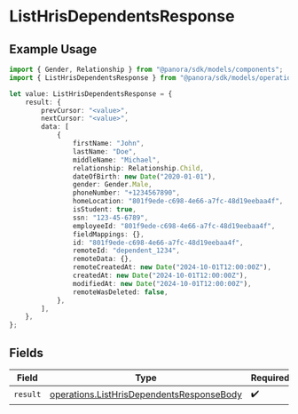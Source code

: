 # ListHrisDependentsResponse

## Example Usage

```typescript
import { Gender, Relationship } from "@panora/sdk/models/components";
import { ListHrisDependentsResponse } from "@panora/sdk/models/operations";

let value: ListHrisDependentsResponse = {
    result: {
        prevCursor: "<value>",
        nextCursor: "<value>",
        data: [
            {
                firstName: "John",
                lastName: "Doe",
                middleName: "Michael",
                relationship: Relationship.Child,
                dateOfBirth: new Date("2020-01-01"),
                gender: Gender.Male,
                phoneNumber: "+1234567890",
                homeLocation: "801f9ede-c698-4e66-a7fc-48d19eebaa4f",
                isStudent: true,
                ssn: "123-45-6789",
                employeeId: "801f9ede-c698-4e66-a7fc-48d19eebaa4f",
                fieldMappings: {},
                id: "801f9ede-c698-4e66-a7fc-48d19eebaa4f",
                remoteId: "dependent_1234",
                remoteData: {},
                remoteCreatedAt: new Date("2024-10-01T12:00:00Z"),
                createdAt: new Date("2024-10-01T12:00:00Z"),
                modifiedAt: new Date("2024-10-01T12:00:00Z"),
                remoteWasDeleted: false,
            },
        ],
    },
};
```

## Fields

| Field                                                                                                  | Type                                                                                                   | Required                                                                                               | Description                                                                                            |
| ------------------------------------------------------------------------------------------------------ | ------------------------------------------------------------------------------------------------------ | ------------------------------------------------------------------------------------------------------ | ------------------------------------------------------------------------------------------------------ |
| `result`                                                                                               | [operations.ListHrisDependentsResponseBody](../../models/operations/listhrisdependentsresponsebody.md) | :heavy_check_mark:                                                                                     | N/A                                                                                                    |
